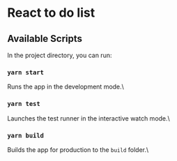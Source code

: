 # React to do list


## Available Scripts
In the project directory, you can run:

### `yarn start`
Runs the app in the development mode.\

### `yarn test`
Launches the test runner in the interactive watch mode.\

### `yarn build`
Builds the app for production to the `build` folder.\
